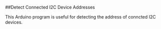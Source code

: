 ##Detect Connected I2C Device Addresses

This Arduino program is useful for detecting the address of conncted I2C devices.